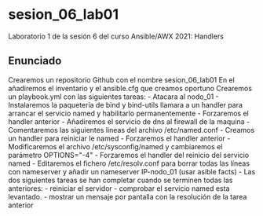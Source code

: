 # sesion_06_lab01
Laboratorio 1 de la sesión 6 del curso Ansible/AWX 2021: Handlers

## Enunciado

Crearemos un repositorio Github con el nombre sesion_06_lab01
En el añadiremos el inventario y el ansible.cfg que creamos oportuno
Crearemos un playbook.yml con las siguientes tareas:
	- Atacara al nodo_01
	- Instalaremos la paquetería de bind y bind-utils llamara a un handler para arrancar el servicio named y 	habilitarlo permanentemente
	- Forzaremos el handler anterior
	- Añadiremos el servicio de dns al firewall de la maquina
	- Comentaremos las siguientes lineas del archivo /etc/named.conf
	- Creamos un handler para reiniciar le named
	- Forzaremos el handler anterior
	- Modificaremos el archivo /etc/sysconfig/named y cambiaremos el parámetro OPTIONS="-4"
	- Forzaremos el handler del reinicio del servicio named
	- Editaremos el fichero /etc/resolv.conf para borrar todas las líneas con nameserver y añadir un nameserver 	IP-nodo_01 (usar asible facts)
	- Las dos siguientes tareas se han completar cuando se terminen todas las anteriores:
		- reiniciar el servidor
		- comprobar el servicio named esta levantado.
		- mostrar un mensaje por pantalla con la resolución de la tarea anterior